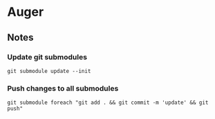# Auger

## Notes

### Update git submodules 
`git submodule update --init`

### Push changes to all submodules
`git submodule foreach "git add . && git commit -m 'update' && git push"`
